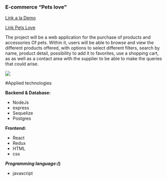 ### E-commerce “Pets love"

<a href='https://youtu.be/5fboDsE6vr0'> Link a la Demo </a>

<a href='https://pet-store-ecommerce.vercel.app/'> Link Pets Love </a>

The project will be a web application for the purchase of products and accessories
Of pets. Within it, users will be able to browse and view the different
products offered, with options to select different filters, search by name,
product detail, possibility to add it to favorites, use a shopping cart, as
as well as a contact area with the supplier to be able to make the queries that
could arise.



![](https://media.istockphoto.com/photos/couple-of-friends-a-cat-and-a-dog-run-merrily-through-a-summer-picture-id1399405977?b=1&k=20&m=1399405977&s=170667a&w=0&h=hvYiPNBuecKsEdC2sdXMFbmwvd2VcwEUJcni-ToVKpg=)








#Applied technologies

**Backend & Database:**
* NodeJs
* express
* Sequelize
* Postgres
  
**Frontend:**
* React
* Redux
* HTML
* css

***Programming language:(*)**

* javascript



